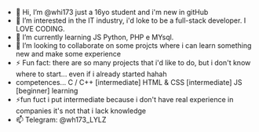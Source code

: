 - 👋 Hi, I’m @whi173 just a 16yo student and i'm new in gitHub
- 👀 I’m interested in the IT industry, i'd loke to be a full-stack developer. I LOVE CODING.
- 🌱 I’m currently learning JS Python, PHP e MYsql.
- 💞️ I’m looking to collaborate on some projcts where i can learn something new and make some experience
- ⚡ Fun fact: there are so many projects that i'd like to do, but i don't know where to start... even if i already started hahah
- competences... C / C++ [intermediate]  HTML & CSS [intermediate] JS [beginner] learning
- ⚡fun fuct i put intermediate because i don't have real experience in companies it's not that i lack knowledge
- 📫 Telegram: @wh173_LYLZ
